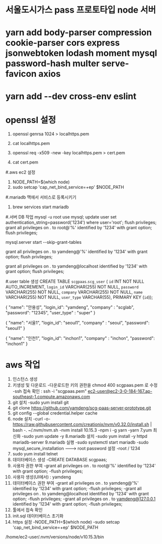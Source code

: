 # 서울도시가스 pass 프로토타입 node 서버

# yarn add body-parser compression cookie-parser cors express jsonwebtoken lodash moment mysql password-hash multer serve-favicon axios

# yarn add --dev cross-env eslint

# openssl 설정
 1. openssl genrsa 1024 > localhttps.pem

 2. cat localhttps.pem

 3. openssl req -x509 -new -key localhttps.pem > cert.pem

 4. cat cert.pem

 #.aws ec2 설정
 1. NODE_PATH=$(which node)
 2. sudo setcap 'cap_net_bind_service=+ep' $NODE_PATH

 #.mariadb 맥에서 서비스로 등록시키기
 1. brew services start mariadb

 #.서버 DB 작업
mysql -u root
use mysql;
update user set authentication_string=password('1234') where user='root';
flush privileges;
grant all privileges on *.* to root@'%' identified by '1234' with grant option;
flush privileges;

mysql.server start --skip-grant-tables

grant all privileges on *.* to yamdeng@'%' identified by '1234' with grant option;
flush privileges;

grant all privileges on *.* to yamdeng@localhost identified by '1234' with grant option;
flush privileges;

#.user table 생성
CREATE TABLE `scgpaas`.`scg_user` (
  `id` INT NOT NULL AUTO_INCREMENT,
  `login_id` VARCHAR(255) NOT NULL,
  `password` VARCHAR(255) NOT NULL,
  `company` VARCHAR(255) NOT NULL,
  `name` VARCHAR(255) NOT NULL,
  `user_type` VARCHAR(55),
  PRIMARY KEY (`id`));



{
  "name": "안용성",
  "login_id": "yamdeng",
  "company" : "scglab",
  "password": "12345",
  "user_type" : "super"
}

{
  "name": "서울1",
  "login_id": "seoul1",
  "company" : "seoul",
  "password": "seoul1"
}

{
  "name": "인천1",
  "login_id": "inchon1",
  "company" : "inchon",
  "password": "inchon1"
}

# aws 작업
 1. 인스턴스 생성
 2. 키생성 및 다운로드
  -다운로드한 키의 권한을 chmod 400 scgpaas.pem 로 수정
  -ssh 접속 확인 : ssh -i "scgpaas.pem" ec2-user@ec2-3-0-184-167.ap-southeast-1.compute.amazonaws.com
 3. git 설치
  -sudo yum install git
 4. git clone https://github.com/yamdeng/scg-paas-server-prototype.git
 5. git config --global credential.helper cache
 6. node 설치
  -curl -o- https://raw.githubusercontent.com/creationix/nvm/v0.32.0/install.sh | bash
  -. ~/.nvm/nvm.sh
  -nvm install 10.15.3
  -npm i -g yarn
  -yarn
 7.yum 최신화
  -sudo yum update -y
 8.mariadb 설치
  -sudo yum install -y httpd mariadb-server
 9.mariadb 실행
  -sudo systemctl start mariadb
  -sudo mysql_secure_installation ---> root password 설정
  -root / 1234
10. sudo yum install telnet
11. 데이터베이스 생성
 -CREATE DATABASE scgpaas;
12. 사용자 권한 부여
 -grant all privileges on *.* to root@'%' identified by '1234' with grant option;
 -flush privileges;
13. 사용자 생성(UI에서) : yamdeng
14. 데이터베이스 권한 부여
 -grant all privileges on *.* to yamdeng@'%' identified by '1234' with grant option;
 -flush privileges;
 -grant all privileges on *.* to yamdeng@localhost identified by '1234' with grant option;
 -flush privileges;
 -grant all privileges on *.* to yamdeng@127.0.0.1 identified by '1234' with grant option;
 -flush privileges;
15. 툴에서 접속 확인
16. init.sql 데이터베이스 초기화
17. https 설정
 -NODE_PATH=$(which node)
 -sudo setcap 'cap_net_bind_service=+ep' $NODE_PATH

 /home/ec2-user/.nvm/versions/node/v10.15.3/bin
